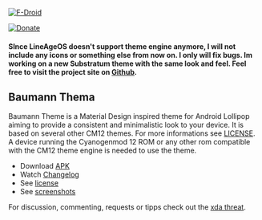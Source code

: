 [![F-Droid](https://f-droid.org/wiki/images/0/06/F-Droid-button_get-it-on.png)](https://f-droid.org/repository/browse/?fdfilter=baumann&fdid=de.baumann.thema)

[![Donate](https://www.paypalobjects.com/de_DE/DE/i/btn/btn_donateCC_LG.gif)](https://www.paypal.com/cgi-bin/webscr?cmd=_s-xclick&hosted_button_id=NP6TGYDYP9SHY)


#### SInce LineAgeOS doesn't support theme engine anymore, I will not include any icons or something else from now on. I only will fix bugs. Im working on a new Substratum theme with the same look and feel. Feel free to visit the project site on [Github](https://github.com/scoute-dich/Minimal).


## Baumann Thema

Baumann Theme is a Material Design inspired theme for Android Lollipop aiming to provide a consistent and minimalistic look to your device. It is based on several other CM12 themes. For more informations see [LICENSE](https://github.com/scoute-dich/Baumann_Theme/blob/master/LICENSE.md). A device running the Cyanogenmod 12 ROM or any other rom compatible with the CM12 theme engine is needed to use the theme.

- Download [APK](https://github.com/scoute-dich/Baumann_Theme/releases)
- Watch [Changelog](https://github.com/scoute-dich/Baumann_Theme/blob/master/CHANGELOG.md)
- See [license](https://github.com/scoute-dich/Baumann_Theme/blob/master/LICENSE.md)
- See [screenshots](https://github.com/scoute-dich/Baumann_Theme/blob/master/screenshots.md)

For discussion, commenting, requests or tipps check out the [xda threat](http://forum.xda-developers.com/android/themes/cm12-theme-source-t3164482).
